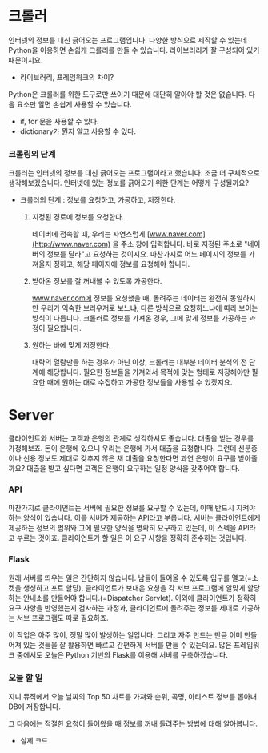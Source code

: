 # 크롤러

인터넷의 정보를 대신 긁어오는 프로그램입니다. 다양한 방식으로 제작할 수 있는데 Python을 이용하면 손쉽게 크롤러를 만들 수 있습니다. 라이브러리가 잘 구성되어 있기 때문이지요.

- 라이브러리, 프레임워크의 차이?

Python은 크롤러를 위한 도구로만 쓰이기 때문에 대단히 알아야 할 것은 없습니다. 다음 요소만 알면 손쉽게 사용할 수 있습니다.

- if, for 문을 사용할 수 있다.
- dictionary가 뭔지 알고 사용할 수 있다.

### 크롤링의 단계

크롤러는 인터넷의 정보를 대신 긁어오는 프로그램이라고 했습니다. 조금 더 구체적으로 생각해보겠습니다. 인터넷에 있는 정보를 긁어오기 위한 단계는 어떻게 구성될까요?

- 크롤러의 단계 : 정보를 요청하고, 가공하고, 저장한다.
    1. 지정된 경로에 정보를 요청한다.

        네이버에 접속할 때, 우리는 자연스럽게 [www.naver.com](http://www.naver.com) 을 주소 창에 입력합니다. 바로 지정된 주소로 "네이버의 정보를 달라"고 요청하는 것이지요. 마찬가지로 어느 페이지의 정보를 가져올지 정하고, 해당 페이지에 정보를 요청해야 합니다.

    2. 받아온 정보를 잘 꺼내볼 수 있도록 가공한다.

        www.naver.com에 정보를 요청했을 때, 돌려주는 데이터는 완전히 동일하지만 우리가 익숙한 브라우저로 보느냐, 다른 방식으로 요청하느냐에 따라 보이는 방식이 다릅니다. 크롤러로 정보를 가져온 경우, 그에 맞게 정보를 가공하는 과정이 필요합니다.

    3. 원하는 바에 맞게 저장한다.

        대략의 열람만을 하는 경우가 아닌 이상, 크롤러는 대부분 데이터 분석의 전 단계에 해당합니다. 필요한 정보들을 가져와서 목적에 맞는 형태로 저장해야만 필요한 때에 원하는 대로 수집하고 가공한 정보들을 사용할 수 있겠지요.

# Server

클라이언트와 서버는 고객과 은행의 관계로 생각하셔도 좋습니다. 대출을 받는 경우를 가정해보죠. 돈이 은행에 있으니 우리는 은행에 가서 대출을 요청합니다. 그런데 신분증이나 신용 정보도 제대로 갖추지 않은 채 대출을 요청한다면 과연 은행이 요구를 받아줄까요? 대출을 받고 싶다면 고객은 은행이 요구하는 일정 양식을 갖추어야 합니다.

### API

마찬가지로 클라이언트는 서버에 필요한 정보를 요구할 수 있는데, 이때 반드시 지켜야 하는 양식이 있습니다. 이를 서버가 제공하는 API라고 부릅니다. 서버는 클라이언트에게 제공하는 정보의 범위와 그에 필요한 양식을 명확히 요구하고 있는데, 이 스펙을 API라고 부르는 것이죠. 클라이언트가 할 일은 이 요구 사항을 정확히 준수하는 것입니다.

### Flask

원래 서버를 띄우는 일은 간단하지 않습니다. 남들이 들어올 수 있도록 입구를 열고(=소켓을 생성하고 포트 할당), 클라이언트가 보내온 요청을 각 서브 프로그램에 알맞게 할당하는 안내소를 만들어야 합니다.(=Dispatcher Servlet). 이외에 클라이언트가 정확히 요구 사항을 반영했는지 검사하는 과정과, 클라이언트에 돌려주는 정보를 제대로 가공하는 서브 프로그램도 따로 필요하죠.

이 작업은 아주 많이, 정말 많이 발생하는 일입니다. 그리고 자주 만드는 만큼 이미 만들어져 있는 것들을 잘 활용하면 빠르고 간편하게 서버를 만들 수 있는데요. 많은 프레임워크 중에서도 오늘은 Python 기반의 Flask를 이용해 서버를 구축하겠습니다.

### 오늘 할 일

지니 뮤직에서 오늘 날짜의 Top 50 차트를 가져와 순위, 곡명, 아티스트 정보를 뽑아내 DB에 저장합니다.

그 다음에는 적절한 요청이 들어왔을 때 정보를 꺼내 돌려주는 방법에 대해 알아봅니다.

- 실제 코드